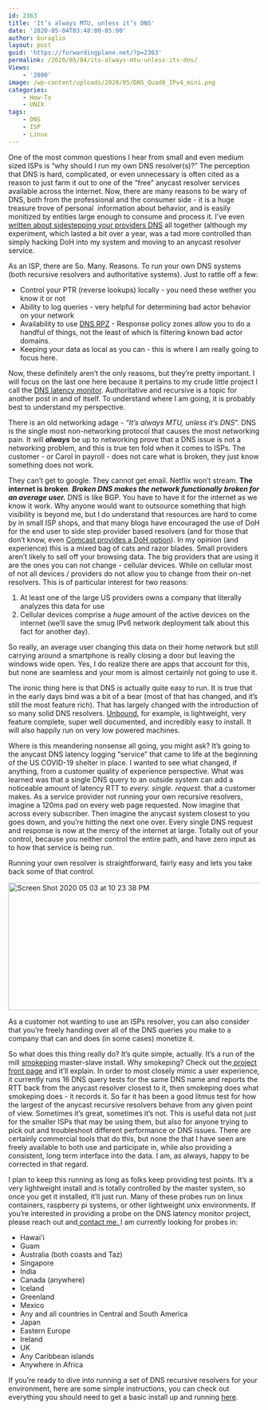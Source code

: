 ```yaml
---
id: 2363
title: 'It’s always MTU, unless it’s DNS'
date: '2020-05-04T03:48:00-05:00'
author: buraglio
layout: post
guid: 'https://forwardingplane.net/?p=2363'
permalink: /2020/05/04/its-always-mtu-unless-its-dns/
Views:
    - '2800'
image: /wp-content/uploads/2020/05/DNS_Quad8_IPv4_mini.png
categories:
    - How-To
    - UNIX
tags:
    - DNS
    - ISP
    - Linux
---
```


One of the most common questions I hear from small and even medium sized ISPs is “why should I run my own DNS resolver(s)?” The perception that DNS is hard, complicated, or even unnecessary is often cited as a reason to just farm it out to one of the “free” anycast resolver services available across the internet. Now, there are many reasons to be wary of DNS, both from the professional and the consumer side - it is a huge treasure trove of personal  information about behavior, and is easily monitized by entities large enough to consume and process it. I’ve even<a href="https://www.forwardingplane.net/2018/12/dns-the-treasure-trove-of-information-your-isp-can-see/"> written about sidestepping your providers DNS</a> all together (although my experiment, which lasted a bit over a year, was a tad more controlled than simply hacking DoH into my system and moving to an anycast resolver service.

As an ISP, there are So. Many. Reasons. To run your own DNS systems (both recursive resolvers and authoritative systems). Just to rattle off a few:

<ul>
    <li>Control your PTR (reverse lookups) locally - you need these wether you know it or not</li>
    <li>Ability to log queries - very helpful for determining bad actor behavior on your network</li>
    <li>Availability to use <a href="https://dnsrpz.info/">DNS RPZ</a> - Response policy zones allow you to do a handful of things, not the least of which is filtering known bad actor domains.</li>
    <li>Keeping your data as local as you can - this is where I am really going to focus here.</li>
</ul>

Now, these definitely aren’t the only reasons, but they’re pretty important. I will focus on the last one here because it pertains to my crude little project I call the <a href="https://dns.qosbox.com">DNS latency monitor</a>. Authoritative and recursive is a topic for another post in and of itself. To understand where I am going, it is probably best to understand my perspective.

There is an old networking adage -<em> “It’s always MTU, unless it’s DNS</em>”. DNS is the single most non-networking protocol that causes the most networking pain. It will <em><strong>always</strong></em> be up to networking prove that a DNS issue is not a networking problem, and this is true ten fold when it comes to ISPs. The customer - or Carol in payroll - does not care what is broken, they just know something does not work.

They can’t get to google. They cannot get email. Netflix won’t stream. <strong>The internet is broken</strong>. <em><strong>Broken DNS makes the network functionally broken for an average user.</strong></em> DNS is like BGP. You have to have it for the internet as we know it work. Why anyone would want to outsource something that high visibility is beyond me, but I do understand that resources are hard to come by in small ISP shops, and that many blogs have encouraged the use of DoH for the end user to side step provider based resolvers (and for those that don’t know, even <a href="https://dnsprivacy.org/wiki/display/DP/DNS+Privacy+Public+Resolvers#DNSPrivacyPublicResolvers-DNS-over-HTTPS(DoH)">Comcast provides a DoH option</a>). In my opinion (and experience) this is a mixed bag of cats and razor blades. Small providers aren’t likely to sell off your browsing data. The big providers that are using it are the ones you can not change - cellular devices. While on cellular most of not all devices / providers do not allow you to change from their on-net resolvers. This is of particular interest for two reasons:

<ol>
    <li>At least one of the large US providers owns a company that literally analyzes this data for use</li>
    <li>Cellular devices comprise a <em><em>huge</em></em> amount of the active devices on the internet (we’ll save the smug IPv6 network deployment talk about this fact for another day).</li>
</ol>

So really, an average user changing this data on their home network but still carrying around a smartphone is really closing a door but leaving the windows wide open. Yes, I do realize there are apps that account for this, but none are seamless and your mom is almost certainly not going to use it.

The ironic thing here is that DNS is actually quite easy to run. It is true that in the early days bind was a bit of a bear (most of that has changed, and it’s still the most feature rich). That has largely changed with the introduction of so many solid DNS resolvers. <a href="https://nlnetlabs.nl/documentation/unbound/">Unbound</a>, for example, is lightweight, very feature complete, super well documented, and incredibly easy to install. It will also happily run on very low powered machines.

Where is this meandering nonsense all going, you might ask? It’s going to the anycast DNS latency logging “service” that came to life at the beginning of the US COVID-19 shelter in place. I wanted to see what changed, if anything, from a customer quality of experience perspective. What was learned was that a single DNS query to an outside system can add a noticeable amount of latency RTT to <em>every. single. request.</em> that a customer makes. As a service provider not running your own recursive resolvers, imagine a 120ms pad on every web page requested. Now imagine that across every subscriber. Then imagine the anycast system closest to you goes down, and you’re hitting the next one over. Every single DNS request and response is now at the mercy of the internet at large. Totally out of your control, because you neither control the entire path, and have zero input as to how that service is being run.

Running your own resolver is straightforward, fairly easy and lets you take back some of that control.

<img style="display: block; margin-left: auto; margin-right: auto;" title="Screen Shot 2020-05-03 at 10.23.38 PM.png" src="https://forwardingplane.net/wp-content/uploads/2020/05/Screen-Shot-2020-05-03-at-10.23.38-PM.png" alt="Screen Shot 2020 05 03 at 10 23 38 PM" width="599" height="256" border="0" />

As a customer not wanting to use an ISPs resolver, you can also consider that you’re freely handing over all of the DNS queries you make to a company that can and does (in some cases) monetize it.

So what does this thing really do? It’s quite simple, actually. It’s a run of the mill <a href="https://oss.oetiker.ch/smokeping/">smokeping</a> master-slave install. Why smokeping? Check out the<a href="https://dns.qosbox.com"> project front page</a> and it’ll explain. In order to most closely mimic a user experience, it currently runs 16 DNS query tests for the same DNS name and reports the RTT back from the anycast resolver closest to it, then smokeping does what smokeping does - it records it. So far it has been a good litmus test for how the largest of the anycast recursive resolvers behave from any given point of view. Sometimes it’s great, sometimes it’s not. This is useful data not just for the smaller ISPs that may be using them, but also for anyone trying to pick out and troubleshoot different performance or DNS issues. There are certainly commercial tools that do this, but none the that I have seen are freely available to both use and participate in, while also providing a consistent, long term interface into the data. I am, as always, happy to be corrected in that regard.

I plan to keep this running as long as folks keep providing test points. It’s a very lightweight install and is totally controlled by the master system, so once you get it installed, it’ll just run. Many of these probes run on linux containers, raspberry pi systems, or other lightweight unix environments. If you’re interested in providing a probe on the DNS latency monitor project, please reach out and<a href="mailto:buraglio+dns@forwardingplane.net"> contact me. </a>I am currently looking for probes in:

<ul>
    <li>Hawai'i</li>
    <li>Guam</li>
    <li>Australia (both coasts and Taz)</li>
    <li>Singapore</li>
    <li>India</li>
    <li>Canada (anywhere)</li>
    <li>Iceland</li>
    <li>Greenland</li>
    <li>Mexico</li>
    <li>Any and all countries in Central and South America</li>
    <li>Japan</li>
    <li>Eastern Europe</li>
    <li>Ireland</li>
    <li>UK</li>
    <li>Any Caribbean islands</li>
    <li>Anywhere in Africa</li>
</ul>

If you’re ready to dive into running a set of DNS recursive resolvers for your environment, here are some simple instructions, you can check out everything you should need to get a basic install up and running <a href="https://github.com/buraglio/unbound-setup">here</a>.